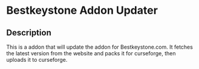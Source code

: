 # Bestkeystone Addon Updater

## Description

This is a addon that will update the addon for Bestkeystone.com.
It fetches the latest version from the website and packs it for curseforge, then uploads it to curseforge.